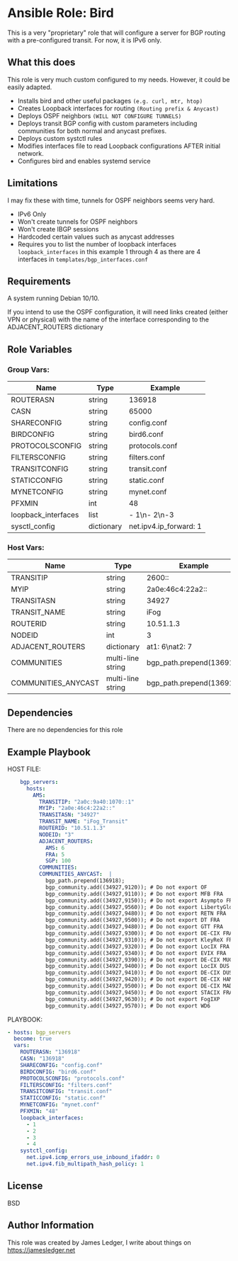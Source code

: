 Ansible Role: Bird
=========

This is a very "proprietary" role that will configure a server for BGP routing with a pre-configured transit. For now, it is IPv6 only. 

What this does
---------------

This role is very much custom configured to my needs. However, it could be easily adapted.

- Installs bird and other useful packages `(e.g. curl, mtr, htop)`
- Creates Loopback interfaces for routing `(Routing prefix & Anycast)`
- Deploys OSPF neighbors `(WILL NOT CONFIGURE TUNNELS)`
- Deploys transit BGP config with custom parameters including communities for both normal and anycast prefixes.
- Deploys custom systctl rules
- Modifies interfaces file to read Loopback configurations AFTER initial network.
- Configures bird and enables systemd service

Limitations
-----------

I may fix these with time, tunnels for OSPF neighbors seems very hard. 

- IPv6 Only
- Won't create tunnels for OSPF neighbors
- Won't create IBGP sessions
- Hardcoded certain values such as anycast addresses
- Requires you to list the number of loopback interfaces `loopback_interfaces` in this example 1 through 4 as there are 4 interfaces in `templates/bgp_interfaces.conf`

Requirements
------------

A system running Debian 10/10. 

If you intend to use the OSPF configuration, it will need links created (either VPN or physical) with the name of the interface corresponding to the ADJACENT_ROUTERS dictionary

Role Variables
--------------

### Group Vars:

| Name           | Type    | Example           |
|----------------|---------|-------------------|
|ROUTERASN       | string  | 136918            |
|CASN            | string  | 65000             |
|SHARECONFIG     | string  | config.conf       |
|BIRDCONFIG      | string  | bird6.conf        |
|PROTOCOLSCONFIG | string  | protocols.conf    |
|FILTERSCONFIG   | string  | filters.conf      | 
|TRANSITCONFIG   | string  | transit.conf      |
|STATICCONFIG    | string  | static.conf       |
|MYNETCONFIG     | string  | mynet.conf        |
|PFXMIN          | int     | 48                |
|loopback_interfaces| list | - 1\n- 2\n-3      |
|sysctl_config   | dictionary| net.ipv4.ip_forward: 1|

### Host Vars:

| Name   | Type    |  Example    |
|--------|---------|-------------|
|TRANSITIP| string | 2600::      |
|MYIP    | string  | 2a0e:46c4:22a2::|
|TRANSITASN| string| 34927       |
|TRANSIT_NAME|string| iFog       |
|ROUTERID   | string | 10.51.1.3 |
|NODEID   | int     | 3          |
|ADJACENT_ROUTERS| dictionary|at1: 6\nat2: 7   |
|COMMUNITIES | multi-line string| bgp_path.prepend(136918)|
|COMMUNITIES_ANYCAST | multi-line string | bgp_path.prepend(136918)|

Dependencies
------------

There are no dependencies for this role

Example Playbook
----------------

HOST FILE:
```yaml
    bgp_servers:
      hosts:
        AMS:
          TRANSITIP: "2a0c:9a40:1070::1"
          MYIP: "2a0e:46c4:22a2::"
          TRANSITASN: "34927"
          TRANSIT_NAME: "iFog_Transit"
          ROUTERID: "10.51.1.3"
          NODEID: "3"
          ADJACENT_ROUTERS:
            AMS: 6
            FRA: 5
            SGP: 100
          COMMUNITIES: 
          COMMUNITIES_ANYCAST:  |
            bgp_path.prepend(136918);
            bgp_community.add((34927,9120)); # Do not export OF
            bgp_community.add((34927,9110)); # Do not export MFB FRA
            bgp_community.add((34927,9150)); # Do not export Asympto FRA
            bgp_community.add((34927,9560)); # Do not export LibertyGlobal
            bgp_community.add((34927,9480)); # Do not export RETN FRA
            bgp_community.add((34927,9500)); # Do not export DT FRA
            bgp_community.add((34927,9480)); # Do not export GTT FRA
            bgp_community.add((34927,9300)); # Do not export DE-CIX FRA
            bgp_community.add((34927,9310)); # Do not export KleyReX FRA
            bgp_community.add((34927,9320)); # Do not export LocIX FRA
            bgp_community.add((34927,9340)); # Do not export EVIX FRA
            bgp_community.add((34927,9390)); # Do not export DE-CIX MUC FRA
            bgp_community.add((34927,9400)); # Do not export LocIX DUS FRA
            bgp_community.add((34927,9410)); # Do not export DE-CIX DUS FRA
            bgp_community.add((34927,9420)); # Do not export DE-CIX HAM FRA
            bgp_community.add((34927,9500)); # Do not export DE-CIX MAD FRA
            bgp_community.add((34927,9450)); # Do not export STACIX FRA
            bgp_community.add((34927,9630)); # Do not export FogIXP
            bgp_community.add((34927,9570)); # Do not export WD6 
```

PLAYBOOK:
```yaml
- hosts: bgp_servers
  become: true
  vars:
    ROUTERASN: "136918"
    CASN: "136918"
    SHARECONFIG: "config.conf"
    BIRDCONFIG: "bird6.conf"
    PROTOCOLSCONFIG: "protocols.conf"
    FILTERSCONFIG: "filters.conf"
    TRANSITCONFIG: "transit.conf"
    STATICCONFIG: "static.conf"
    MYNETCONFIG: "mynet.conf"    
    PFXMIN: "48"
    loopback_interfaces:
      - 1
      - 2
      - 3
      - 4
    systctl_config:
      net.ipv4.icmp_errors_use_inbound_ifaddr: 0
      net.ipv4.fib_multipath_hash_policy: 1
```

License
-------

BSD

Author Information
------------------

This role was created by James Ledger, I write about things on https://jamesledger.net